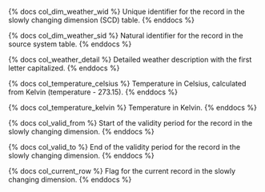 {% docs col_dim_weather_wid %}
Unique identifier for the record in the slowly changing dimension (SCD) table.
{% enddocs %}

{% docs col_dim_weather_sid %}
Natural identifier for the record in the source system table.
{% enddocs %}

{% docs col_weather_detail %}
Detailed weather description with the first letter capitalized.
{% enddocs %}

{% docs col_temperature_celsius %}
Temperature in Celsius, calculated from Kelvin (temperature - 273.15).
{% enddocs %}

{% docs col_temperature_kelvin %}
Temperature in Kelvin.
{% enddocs %}

{% docs col_valid_from %}
Start of the validity period for the record in the slowly changing dimension.
{% enddocs %}

{% docs col_valid_to %}
End of the validity period for the record in the slowly changing dimension.
{% enddocs %}

{% docs col_current_row %}
Flag for the current record in the slowly changing dimension.
{% enddocs %}

